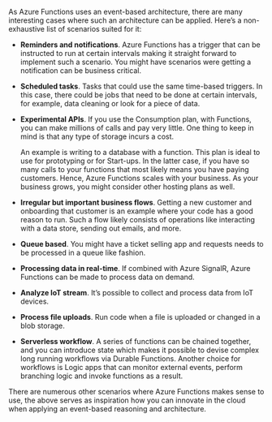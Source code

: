 As Azure Functions uses an event-based architecture, there are many interesting cases where such an architecture can be applied. Here’s a non-exhaustive list of scenarios suited for it:

- **Reminders and notifications**. Azure Functions has a trigger that can be instructed to run at certain intervals making it straight forward to implement such a scenario. You might have scenarios were getting a notification can be business critical.
- **Scheduled tasks**. Tasks that could use the same time-based triggers. In this case, there could be jobs that need to be done at certain intervals, for example, data cleaning or look for a piece of data.
- **Experimental APIs**. If you use the Consumption plan, with Functions, you can make millions of calls and pay very little. One thing to keep in mind is that any type of storage incurs a cost.

  An example is writing to a database with a function. This plan is ideal to use for prototyping or for Start-ups. In the latter case, if you have so many calls to your functions that most likely means you have paying customers. Hence, Azure Functions scales with your business. As your business grows, you might consider other hosting plans as well.

- **Irregular but important business flows**. Getting a new customer and onboarding that customer is an example where your code has a good reason to run. Such a flow likely consists of operations like interacting with a data store, sending out emails, and more.
- **Queue based**. You might have a ticket selling app and requests needs to be processed in a queue like fashion.
- **Processing data in real-time**. If combined with Azure SignalR, Azure Functions can be made to process data on demand.
- **Analyze IoT stream**. It’s possible to collect and process data from IoT devices.
- **Process file uploads**. Run code when a file is uploaded or changed in a blob storage.
- **Serverless workflow**. A series of functions can be chained together, and you can introduce state which makes it possible to devise complex long running workflows via Durable Functions. Another choice for workflows is Logic apps that can monitor external events, perform branching logic and invoke functions as a result.

There are numerous other scenarios where Azure Functions makes sense to use, the above serves as inspiration how you can innovate in the cloud when applying an event-based reasoning and architecture.
